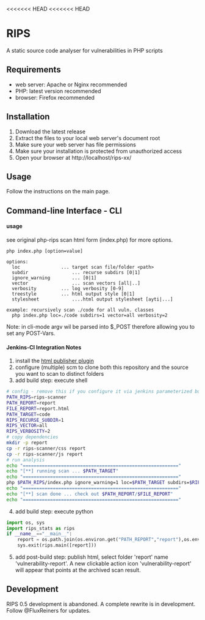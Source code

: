 <<<<<<< HEAD
<<<<<<< HEAD
# RIPS
A static source code analyser for vulnerabilities in PHP scripts

## Requirements
* web server: Apache or Nginx recommended
* PHP: latest version recommended
* browser: Firefox recommended

## Installation
1. Download the latest release
2. Extract the files to your local web server's document root 
3. Make sure your web server has file permissions
4. Make sure your installation is protected from unauthorized access
5. Open your browser at http://localhost/rips-xx/ 

## Usage
Follow the instructions on the main page.

## Command-line Interface - CLI

#### usage

see original php-rips scan html form (index.php) for more options.

```
php index.php [option=value]

options:
  loc 				... target scan file/folder <path>
  subdir				... recurse subdirs [0|1]
  ignore_warning		... [0|1]
  vector				... scan vectors [all|..]
  verbosity			... log verbosity [0-9]
  treestyle			... html output style [0|1]
  stylesheet			....html output stylesheet [ayti|...]
  
example: recursively scan ./code for all vuln. classes
  php index.php loc=./code subdirs=1 vector=all verbosity=2
```

Note: in cli-mode argv wil be parsed into $_POST therefore allowing you to set any POST-Vars.

#### Jenkins-CI Integration Notes

1. install the [html publisher plugin](https://wiki.jenkins-ci.org/display/JENKINS/HTML+Publisher+Plugin)
2. configure (multiple) scm to clone both this repository and the source you want to scan to distinct folders
3. add build step: execute shell

```bash
# config - remove this if you configure it via jenkins parameterized builds
PATH_RIPS=rips-scanner
PATH_REPORT=report
FILE_REPORT=report.html
PATH_TARGET=code
RIPS_RECURSE_SUBDIR=1
RIPS_VECTOR=all
RIPS_VERBOSITY=2
# copy dependencies
mkdir -p report
cp -r rips-scanner/css report
cp -r rips-scanner/js report
# run analysis
echo "========================================================="
echo "[**] running scan ... $PATH_TARGET"
echo "========================================================="
php $PATH_RIPS/index.php ignore_warning=1 loc=$PATH_TARGET subdirs=$RIPS_RECURSE_SUBDIR vector=$RIPS_VECTOR verbosity=$RIPS_VERBOSITY treestyle=1 stylesheet=ayti > $PATH_REPORT/$FILE_REPORT
echo "=========================================================" 
echo "[**] scan done ... check out $PATH_REPORT/$FILE_REPORT"
echo "========================================================="
```
  
4. add build step: execute python
  
```python
import os, sys
import rips_stats as rips
if __name__=="__main__":
    report = os.path.join(os.environ.get("PATH_REPORT","report"),os.environ.get("FILE_REPORT","report.html"))
    sys.exit(rips.main([report]))
```

5. add post-build step: publish html, select folder 'report' name 'vulnerability-report'. A new clickable action icon 'vulnerability-report' will appear that points at the archived scan result.

## Development
RIPS 0.5 development is abandoned. A complete rewrite is in development. Follow @FluxReiners for updates. 
